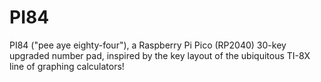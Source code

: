 # PI84
PI84 ("pee aye eighty-four"), a Raspberry Pi Pico (RP2040) 30-key upgraded number pad, inspired by the key layout of the ubiquitous TI-8X line of graphing calculators!
